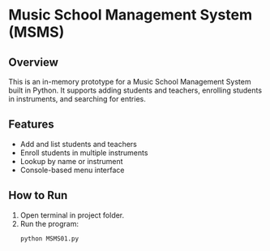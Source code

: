 # Music School Management System (MSMS)

## Overview
This is an in-memory prototype for a Music School Management System built in Python. It supports adding students and teachers, enrolling students in instruments, and searching for entries.

## Features
- Add and list students and teachers
- Enroll students in multiple instruments
- Lookup by name or instrument
- Console-based menu interface

## How to Run
1. Open terminal in project folder.
2. Run the program:
   ```bash
   python MSMS01.py
